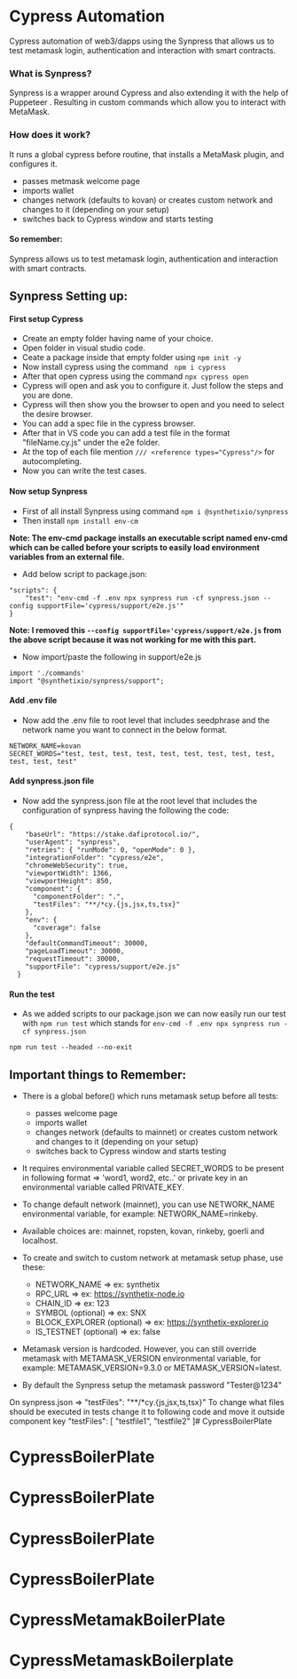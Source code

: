 # Cypress Automation
Cypress automation of web3/dapps using the Synpress that allows us to test metamask login, authentication and interaction with smart contracts.

### What is Synpress?
Synpress is a wrapper around Cypress and also extending it with the help of Puppeteer . Resulting in custom commands which allow you to interact with MetaMask. 

### How does it work? 
It runs a global cypress before routine, that installs a MetaMask plugin, and configures it.

- passes metmask welcome page
- imports wallet
- changes network (defaults to kovan) or creates custom network and changes to it (depending on your setup)
- switches back to Cypress window and starts testing

#### So remember: 
Synpress allows us to test metamask login, authentication and interaction with smart contracts.

## Synpress Setting up:
#### First setup Cypress
- Create an empty folder having name of your choice.
- Open folder in visual studio code.
- Ceate a package inside that empty folder using ``` npm init -y ```
- Now install cypress using the command ``` npm i cypress``` 
- After that open cypress using the command ```npx cypress open ```
- Cypress will open and ask you to configure it. Just follow the steps and you are done.
- Cypress will then show you the browser to open and you need to select the desire browser.
- You can add a spec file in the cypress browser.
- After that in VS code you can add a test file in the format "fileName.cy.js" under the e2e folder.
- At the top of each file mention ``` /// <reference types="Cypress"/> ``` for autocompleting.
- Now you can write the test cases.

#### Now setup Synpress
- First of all install Synpress using command ``` npm i @synthetixio/synpress ```
- Then install ``` npm install env-cm ```

**Note: The env-cmd package installs an executable script named env-cmd which can be called before your scripts to easily load environment variables from an external file.**

- Add below script to package.json:
```
"scripts": {
    "test": "env-cmd -f .env npx synpress run -cf synpress.json --config supportFile='cypress/support/e2e.js'"
}
```
**Note: I removed this ``` --config supportFile='cypress/support/e2e.js ``` from the above script because it was not working for me with this part.**

- Now import/paste the following in support/e2e.js
```
import './commands'
import "@synthetixio/synpress/support";
```

#### Add .env file
- Now add the .env file to root level that includes seedphrase and the network name you want to connect in the below format.
```
NETWORK_NAME=kovan
SECRET_WORDS="test, test, test, test, test, test, test, test, test, test, test, test"
```

#### Add synpress.json file
- Now add the synpress.json file at the root level that includes the configuration of synpress having the following the code:
```
{
    "baseUrl": "https://stake.dafiprotocol.io/",
    "userAgent": "synpress",
    "retries": { "runMode": 0, "openMode": 0 },
    "integrationFolder": "cypress/e2e",
    "chromeWebSecurity": true,
    "viewportWidth": 1366,
    "viewportHeight": 850,
    "component": {
      "componentFolder": ".",
      "testFiles": "**/*cy.{js,jsx,ts,tsx}"
    },
    "env": {
      "coverage": false
    },
    "defaultCommandTimeout": 30000,
    "pageLoadTimeout": 30000,
    "requestTimeout": 30000,
    "supportFile": "cypress/support/e2e.js"
  }
```
#### Run the test
- As we added scripts to our package.json we can now easily run our test with ``` npm run test ``` which stands for ``` env-cmd -f .env npx synpress run -cf synpress.json ```

``` npm run test --headed --no-exit ```

## Important things to Remember:

- There is a global before() which runs metamask setup before all tests:
    - passes welcome page
	- imports wallet
	- changes network (defaults to mainnet) or creates custom network and changes to it (depending on your setup)
	- switches back to Cypress window and starts testing

- It requires environmental variable called SECRET_WORDS to be present in following format => 'word1, word2, etc..' or private key in an environmental variable called PRIVATE_KEY.

- To change default network (mainnet), you can use NETWORK_NAME environmental variable, for example: NETWORK_NAME=rinkeby.

- Available choices are: mainnet, ropsten, kovan, rinkeby, goerli and localhost.

- To create and switch to custom network at metamask setup phase, use these:
    - NETWORK_NAME => ex: synthetix
    - RPC_URL => ex: https://synthetix-node.io
    - CHAIN_ID => ex: 123
    - SYMBOL (optional) => ex: SNX
    - BLOCK_EXPLORER (optional) => ex: https://synthetix-explorer.io
    - IS_TESTNET (optional) => ex: false

- Metamask version is hardcoded. However, you can still override metamask with METAMASK_VERSION environmental variable, for example: METAMASK_VERSION=9.3.0 or METAMASK_VERSION=latest.

- By default the Synpress setup the metamask password "Tester@1234"

On synpress.json =>  "testFiles": "**/*cy.{js,jsx,ts,tsx}"
To change what files should be executed in tests change it to following code and move it outside component key
"testFiles": [
  "testfile1",
  "testfile2"
]# CypressBoilerPlate
# CypressBoilerPlate
# CypressBoilerPlate
# CypressBoilerPlate
# CypressBoilerPlate
# CypressMetamakBoilerPlate
# CypressMetamaskBoilerplate
